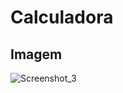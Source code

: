 # Calculadora 

## Imagem 
![Screenshot_3](https://github.com/user-attachments/assets/6e8d4408-991b-429c-9fd7-885bf4d0da81)
